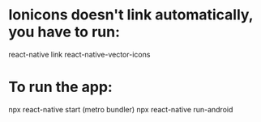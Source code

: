 # Ionicons doesn't link automatically, you have to run:
react-native link react-native-vector-icons


# To run the app:
npx react-native start (metro bundler)
npx react-native run-android